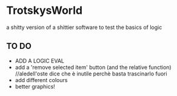 # TrotskysWorld
a shitty version of a shittier software to test the basics of logic

## TO DO
* ADD A LOGIC EVAL
* add a 'remove selected item' button (and the relative function) //aledell'oste dice che è inutile perchè basta trascinarlo fuori
* add different colours
* better graphics!
